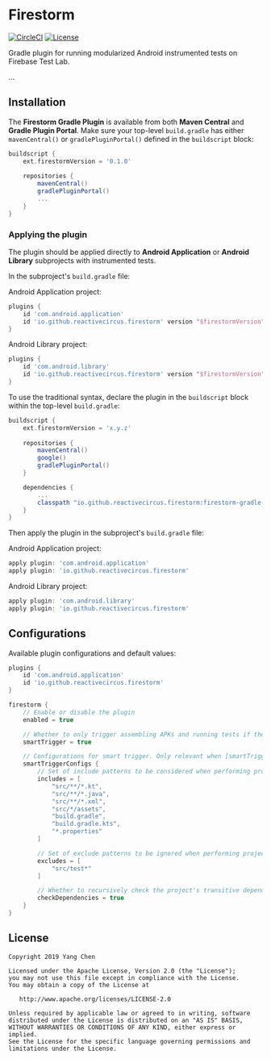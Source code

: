 # Firestorm

[![CircleCI](https://circleci.com/gh/ReactiveCircus/Firestorm.svg?style=svg)](https://circleci.com/gh/ReactiveCircus/Firestorm) [![License](https://img.shields.io/badge/License-Apache%202.0-blue.svg)](https://opensource.org/licenses/Apache-2.0)

Gradle plugin for running modularized Android instrumented tests on Firebase Test Lab.

...

## Installation

The **Firestorm Gradle Plugin** is available from both **Maven Central** and **Gradle Plugin Portal**. Make sure your top-level `build.gradle` has either `mavenCentral()` or `gradlePluginPortal()` defined in the `buildscript` block:

```groovy
buildscript {
    ext.firestormVersion = '0.1.0'
    
    repositories {
        mavenCentral()
        gradlePluginPortal()
        ...
    }
}
```

### Applying the plugin

The plugin should be applied directly to **Android Application** or **Android Library** subprojects with instrumented tests.

In the subproject's `build.gradle` file:

Android Application project:

```groovy
plugins {
    id 'com.android.application'
    id 'io.github.reactivecircus.firestorm' version "$firestormVersion"
}
```

Android Library project:

```groovy
plugins {
    id 'com.android.library'
    id 'io.github.reactivecircus.firestorm' version "$firestormVersion"
}
```

To use the traditional syntax, declare the plugin in the `buildscript` block within the top-level `build.gradle`:

```groovy
buildscript {
    ext.firestormVersion = 'x.y.z'
    
    repositories {
        mavenCentral()
        google()
        gradlePluginPortal()
    }

    dependencies {
        ...
        classpath "io.github.reactivecircus.firestorm:firestorm-gradle-plugin:$firestormVersion"
    }
}
```

Then apply the plugin in the subproject's `build.gradle` file:

Android Application project:

```groovy
apply plugin: 'com.android.application'
apply plugin: 'io.github.reactivecircus.firestorm'
```

Android Library project:

```groovy
apply plugin: 'com.android.library'
apply plugin: 'io.github.reactivecircus.firestorm'
```

## Configurations

Available plugin configurations and default values:

```groovy
plugins {
    id 'com.android.application'
    id 'io.github.reactivecircus.firestorm'
}

firestorm {
    // Enable or disable the plugin
    enabled = true    

    // Whether to only trigger assembling APKs and running tests if the project source has meaningful git changes.
    smartTrigger = true

    // Configurations for smart trigger. Only relevant when [smartTrigger] is true.
    smartTriggerConfigs {
        // Set of include patterns to be considered when performing project source git changes detection.
        includes = [
            "src/**/*.kt",
            "src/**/*.java",
            "src/**/*.xml",
            "src/*/assets",
            "build.gradle",
            "build.gradle.kts",
            "*.properties"
        ]

        // Set of exclude patterns to be ignored when performing project source git changes detection.
        excludes = [
            "src/test*"
        ]

        // Whether to recursively check the project's transitive dependencies when performing project source git changes detection.
        checkDependencies = true 
    }
}
```

## License

```
Copyright 2019 Yang Chen

Licensed under the Apache License, Version 2.0 (the "License");
you may not use this file except in compliance with the License.
You may obtain a copy of the License at

   http://www.apache.org/licenses/LICENSE-2.0

Unless required by applicable law or agreed to in writing, software
distributed under the License is distributed on an "AS IS" BASIS,
WITHOUT WARRANTIES OR CONDITIONS OF ANY KIND, either express or implied.
See the License for the specific language governing permissions and
limitations under the License.
```
